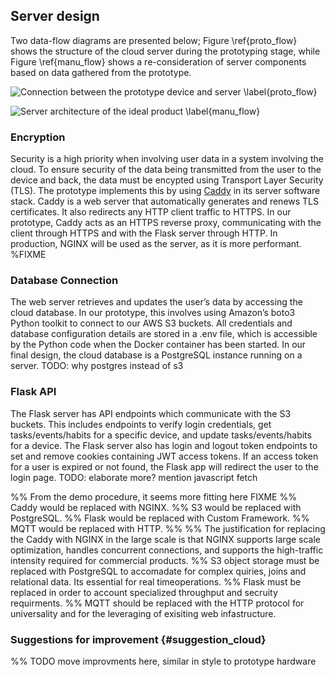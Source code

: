 ## Server design

Two data-flow diagrams are presented below;
Figure \ref{proto_flow} shows the structure of the cloud server during the prototyping stage,
while Figure \ref{manu_flow} shows a re-consideration of server components based on data gathered from the prototype.

![Connection between the prototype device and server \label{proto_flow}](images/prototype_data_flow.png)

![Server architecture of the ideal product \label{manu_flow}](images/data_flow.png)

### Encryption

Security is a high priority when involving user data in a system involving the cloud.
To ensure security of the data being transmitted from the user to the device and back, the data must be encypted using Transport Layer Security (TLS).
The prototype implements this by using
[Caddy](https://caddyserver.com/)
in its server software stack.
Caddy is a web server that automatically generates and renews TLS certificates. It also redirects any HTTP client traffic to HTTPS.
In our prototype, Caddy acts as an HTTPS reverse proxy, communicating with the client through HTTPS and with the Flask server through HTTP.
In production, NGINX will be used as the server, as it is more performant. %FIXME

### Database Connection

The web server retrieves and updates the user’s data by accessing the cloud database.
In our prototype, this involves using Amazon’s boto3 Python toolkit to connect to our AWS S3 buckets.
All credentials and database configuration details are stored in a .env file, which is accessible by the Python code when the Docker container has been started.
In our final design, the cloud database is a PostgreSQL instance running on a server. TODO: why postgres instead of s3

### Flask API

The Flask server has API endpoints which communicate with the S3 buckets.
This includes endpoints to verify login credentials, get tasks/events/habits for a specific device, and update tasks/events/habits for a device.
The Flask server also has login and logout token endpoints to set and remove cookies containing JWT access tokens.
If an access token for a user is expired or not found, the Flask app will redirect the user to the login page. TODO: elaborate more? mention javascript fetch

%% From the demo procedure, it seems more fitting here FIXME
%% Caddy would be replaced with NGINX.
%% S3 would be replaced with PostgreSQL.
%% Flask would be replaced with Custom Framework.
%% MQTT would be replaced with HTTP.
%% 
%% The justification for replacing the Caddy with NGINX in the large scale is that NGINX supports large scale optimization, handles concurrent connections, and supports the high-traffic intensity required for commercial products.
%% S3 object storage must be replaced with PostgreSQL to accomadate for complex quiries, joins and relational data. Its essential for real timeoperations.
%% Flask must be replaced in order to account specialized throughput and secruity requirments. 
%% MQTT should be replaced with the HTTP protocol for universality and for the leveraging of exisiting web infastructure.

### Suggestions for improvement {#suggestion_cloud}
%% TODO move improvments here, similar in style to prototype hardware

